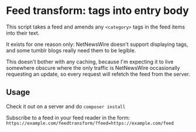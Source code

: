 # Feed transform: tags into entry body

This script takes a feed and amends any `<category>` tags in the feed items into their text.

It exists for one reason only: NetNewsWire doesn't support displaying tags, and some tumblr blogs really need them to be legible.

This doesn't bother with any caching, because I'm expecting it to live somewhere obscure where the only traffic is NetNewsWire occasionally requesting an update, so every request will refetch the feed from the server.

## Usage

Check it out on a server and do `composer install`

Subscribe to a feed in your feed reader in the form: `https://example.com/feedtransform/?feed=https://example.com/feed`
